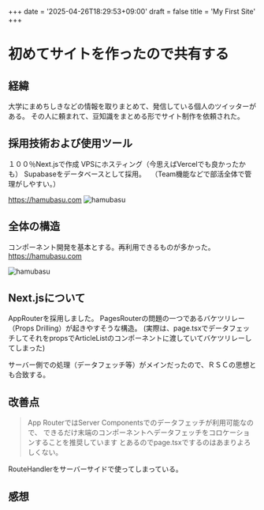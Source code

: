 +++
date = '2025-04-26T18:29:53+09:00'
draft = false
title = 'My First Site'
+++
# 初めてサイトを作ったので共有する

## 経緯

大学にまめちしきなどの情報を取りまとめて、発信している個人のツイッターがある。
その人に頼まれて、豆知識をまとめる形でサイト制作を依頼された。

## 採用技術および使用ツール

１００％Next.jsで作成
VPSにホスティング（今思えばVercelでも良かったかも）
Supabaseをデータベースとして採用。
　（Team機能などで部活全体で管理がしやすい。）
<!--more-->
https://hamubasu.com
![hamubasu](/images/ハムバス.png)


## 全体の構造

コンポーネント開発を基本とする。再利用できるものが多かった。
https://hamubasu.com

![hamubasu](/images/hamubasu.png)

## Next.jsについて

AppRouterを採用しました。
PagesRouterの問題の一つであるバケツリレー（Props Drilling）が起きやすそうな構造。
(実際は、page.tsxでデータフェッチしてそれをpropsでArticleListのコンポーネントに渡していてバケツリレーしてしまった)

サーバー側での処理（データフェッチ等）がメインだったので、ＲＳＣの思想とも合致する。






## 改善点

> App RouterではServer Componentsでのデータフェッチが利用可能なので、
> できるだけ末端のコンポーネントへデータフェッチをコロケーションすることを推奨しています
とあるのでpage.tsxでするのはあまりよろしくない。

RouteHandlerをサーバーサイドで使ってしまっている。

## 感想



